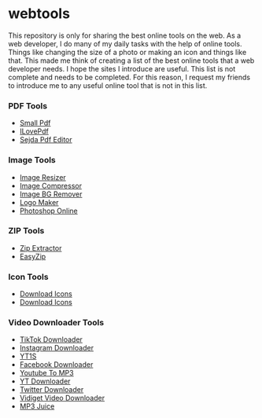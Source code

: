 # webtools
This repository is only for sharing the best online tools on the web.
As a web developer, I do many of my daily tasks with the help of online tools. Things like changing the size of a photo or making an icon and things like that. This made me think of creating a list of the best online tools that a web developer needs. I hope the sites I introduce are useful.
This list is not complete and needs to be completed. For this reason, I request my friends to introduce me to any useful online tool that is not in this list.


### PDF Tools
- [Small Pdf](https://smallpdf.com/)
- [ILovePdf](https://www.ilovepdf.com/)
- [Sejda Pdf Editor](https://www.sejda.com/pdf-editor)

### Image Tools
- [Image Resizer](https://www.iloveimg.com/crop-image)
- [Image Compressor](https://compressjpeg.com/)
- [Image BG Remover](https://www.remove.bg/)
- [Logo Maker](https://www.logomaker.com/)
- [Photoshop Online](https://www.photopea.com/)

### ZIP Tools
- [Zip Extractor](https://extract.me/)
- [EasyZip](https://www.ezyzip.com/)

### Icon Tools
- [Download Icons](https://www.flaticon.com/)
- [Download Icons](https://icons8.com)

### Video Downloader Tools
- [TikTok Downloader](https://snaptik.kim)
- [Instagram Downloader](https://instagrab.app)
- [YT1S](https://yt1s.lol/en2)
- [Facebook Downloader](https://fbtake.com)
- [Youtube To MP3](https://ytmp3.life/en3)
- [YT Downloader](https://y2mate.dog/en2)
- [Twitter Downloader](https://twmate.com)
- [Vidiget Video Downloader](https://vidiget.com)
- [MP3 Juice](https://mp3juice.pet)
